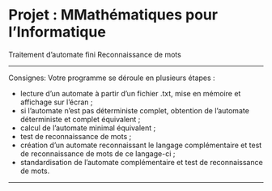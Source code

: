 # Projet : MMathématiques pour l’Informatique
 
Traitement d’automate fini
Reconnaissance de mots


----------------------------------------------------------------------------------
Consignes:
Votre programme se déroule en plusieurs étapes :
- lecture d’un automate à partir d’un fichier .txt, mise en mémoire et affichage
sur l’écran ;
- si l’automate n’est pas déterministe complet, obtention de l’automate
déterministe et complet équivalent ;
- calcul de l’automate minimal équivalent ;
- test de reconnaissance de mots ;
- création d’un automate reconnaissant le langage complémentaire et test de
reconnaissance de mots de ce langage-ci ;
- standardisation de l’automate complémentaire et test de reconnaissance de
mots.
-----------------------------------------------------------------------------------
